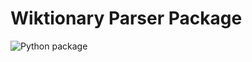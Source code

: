 # Wiktionary Parser Package

![Python package](https://github.com/ls2716/wikidictparser_package/workflows/Python%20package/badge.svg?branch=master)
